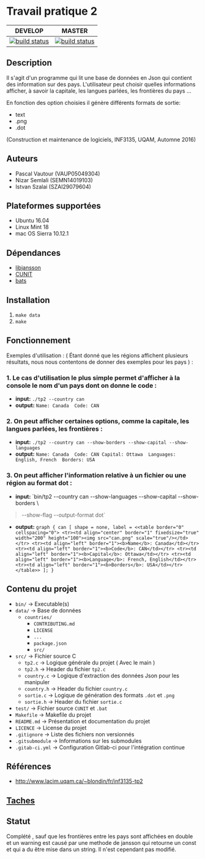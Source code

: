 # Travail pratique 2 

|DEVELOP|MASTER|
|:-------:|:-------:|
|[![build status](https://gitlab.com/ventilooo/inf3135-aut2016-tp2/badges/develop/build.svg)](https://gitlab.com/ventilooo/inf3135-aut2016-tp2/commits/develop)|[![build status](https://gitlab.com/ventilooo/inf3135-aut2016-tp2/badges/master/build.svg)](https://gitlab.com/ventilooo/inf3135-aut2016-tp2/commits/master)|

## Description

Il s'agit d'un programme qui lit une base de données en Json qui contient des information sur des pays.
L'utilisateur peut choisir quelles informations afficher, à savoir la capitale, les langues parlées, les frontières du pays ...

En fonction des option choisies il génère différents formats de sortie:
* text
* .png
* .dot

(Construction et maintenance de logiciels, INF3135, UQAM, Automne 2016)

## Auteurs

- Pascal Vautour (VAUP05049304)
- Nizar Semlali (SEMN14019103)
- Istvan Szalai (SZAI29079604)

## Plateformes supportées

* Ubuntu 16.04
* Linux Mint 18
* mac OS Sierra 10.12.1

## Dépendances

* [libjansson](https://jansson.readthedocs.io/en/2.9/)
* [CUNIT](http://cunit.sourceforge.net/doc/index.html)
* [bats](https://github.com/sstephenson/bats)

## Installation

1. `make data`
2. `make`

## Fonctionnement

Exemples d'utilisation : ( Étant donné que les régions affichent plusieurs résultats, nous nous contentons de donner des exemples pour les pays ) : 

### 1. Le cas d'utilisation le plus simple permet d'afficher à la console le nom d'un pays dont on donne le code :
* **input:** `./tp2 --country can`
* **output:** `Name: Canada 
	Code: CAN`
		 
### 2. On peut afficher certaines options, comme la capitale, les langues parlées, les frontières :

* **input:** `./tp2 --country can --show-borders --show-capital --show-languages`
* **output:**	`Name: Canada 
	Code: CAN
	Capital: Ottawa 
	Languages: English, French 
	Borders: USA`
	
  
		 
### 3. On peut afficher l'information relative à un fichier ou une région au format dot :
* **input:** `bin/tp2 --country can --show-languages --show-capital --show-borders \
> --show-flag --output-format dot`
* **output:** `graph {
    can [
        shape = none,
        label = <<table border="0" cellspacing="0">
            <tr><td align="center" border="1" fixedsize="true" width="200" height="100"><img src="can.png" scale="true"/></td></tr>
            <tr><td align="left" border="1"><b>Name</b>: Canada</td></tr>
            <tr><td align="left" border="1"><b>Code</b>: CAN</td></tr>
            <tr><td align="left" border="1"><b>Capital</b>: Ottawa</td></tr>
            <tr><td align="left" border="1"><b>Language</b>: French, English</td></tr>
            <tr><td align="left" border="1"><b>Borders</b>: USA</td></tr>
        </table>>
    ];
}`

## Contenu du projet

* `bin/` -> Executable(s)
* `data/` -> Base de données
    * `countries/`
        * `CONTRIBUTING.md`
        * `LICENSE`
        * `...`
        * `package.json`
        * `src/`
* `src/` -> Fichier source C
    * `tp2.c` -> Logique générale du projet ( Avec le main ) 
    * `tp2.h` -> Header du fichier `tp2.c`
    * `country.c` -> Logique d'extraction des données Json pour les manipuler
    * `country.h` -> Header du fichier `country.c` 
    * `sortie.c` -> Logique de génération des formats `.dot` et `.png`
    * `sortie.h` -> Header du fichier `sortie.c` 
* `test/` -> Fichier source `CUNIT` et `.bat`
* `Makefile` -> Makefile du projet
* `README.md` -> Présentation et documentation du projet
* `LICENCE` -> License du projet
* `.gitignore` -> Liste des fichiers non versionnés
* `.gitsubmodule` -> Informations sur les submodules
* `.gitab-ci.yml` -> Configuration Gitlab-ci pour l'intégration continue

## Références

* http://www.lacim.uqam.ca/~blondin/fr/inf3135-tp2

## [Taches](https://gitlab.com/ventilooo/inf3135-aut2016-tp2/boards)

## Statut

Complété , sauf que les frontières entre les pays sont affichées en double et un warning est causé par
une methode de jansson qui retourne un const et qui a du être mise dans un string. Il n'est cependant
pas modifié.
